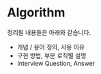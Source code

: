 # Algorithm

정리될 내용들은 아래와 같습니다.

- 개념 / 용어 정의, 사용 이유
- 구현 방법, 부분 로직별 설명
- Interview Question, Answer